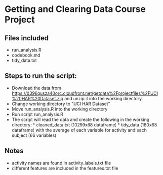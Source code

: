 Getting and Clearing Data Course Project
========================================================

## Files included
* run_analysis.R
* codebook.md
* tidy_data.txt

## Steps to run the script:
* Download the data from https://d396qusza40orc.cloudfront.net/getdata%2Fprojectfiles%2FUCI%20HAR%20Dataset.zip and unzip it into the working directory. 
* Change working directory to "UCI HAR Dataset"
* Move run_analysis.R into the working directory
* Run script run_analysis.R
* The script will read the data and create the following in the working directory: 
        * cleaned_data.txt (10299x68 dataframe)
        * tidy_data (180x68 dataframe) with the average of each variable for activity and each subject (66 variables)
        
## Notes
* activity names are found in activity_labels.txt file
* different features are included in the features.txt file



